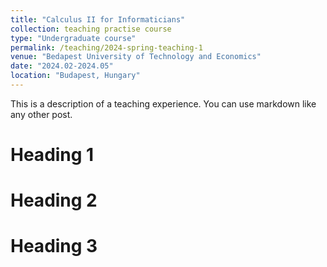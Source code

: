 ```yaml
---
title: "Calculus II for Informaticians"
collection: teaching practise course
type: "Undergraduate course"
permalink: /teaching/2024-spring-teaching-1
venue: "Bedapest University of Technology and Economics"
date: "2024.02-2024.05"
location: "Budapest, Hungary"
---
```


This is a description of a teaching experience. You can use markdown like any other post.

Heading 1
======

Heading 2
======

Heading 3
======
